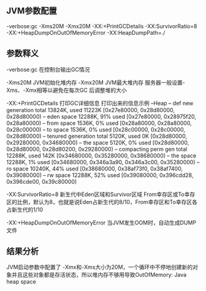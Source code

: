 ## JVM参数配置
-verbose:gc -Xms20M -Xmx20M -XX:+PrintGCDetails -XX:SurvivorRatio=8 -XX:+HeapDumpOnOutOfMemoryError -XX:HeapDumpPath=./

## 参数释义
-verbose:gc                      在控制台输出GC情况

-Xms20M                          JVM初始化堆内存
-Xmx20M                          JVM最大堆内存
服务器一般设置-Xms、-Xmx相等以避免在每次GC 后调整堆的大小

-XX:+PrintGCDetails              打印GC详细信息
打印出来的信息示例
–Heap
– def new generation   total 13824K, used 11223K [0x27e80000, 0x28d80000, 0x28d80000)
– eden space 12288K,  91% used [0x27e80000, 0x28975f20, 0x28a80000)
– from space 1536K,   0% used [0x28a80000, 0x28a80000, 0x28c00000)
– to space 1536K,   0% used [0x28c00000, 0x28c00000, 0x28d80000)
– tenured generation   total 5120K, used 0K [0x28d80000, 0x29280000, 0x34680000)
– the space 5120K,   0% used [0x28d80000, 0x28d80000, 0x28d80200, 0x29280000)
– compacting perm gen  total 12288K, used 142K [0x34680000, 0x35280000, 0x38680000)
– the space 12288K,   1% used [0x34680000, 0x346a3a90, 0x346a3c00, 0x35280000)
– ro space 10240K,  44% used [0x38680000, 0x38af73f0, 0x38af7400, 0x39080000)
– rw space 12288K,  52% used [0x39080000, 0x396cdd28, 0x396cde00, 0x39c80000)



-XX:SurvivorRatio=8              新生代中Eden区域和Survivor区域
From幸存区或To幸存区的比例，默认为8，也就是说Eden占新生代的8/10，From幸存区和To幸存区各占新生代的1/10

-XX:+HeapDumpOnOutOfMemoryError 当JVM发生OOM时，自动生成DUMP文件

## 结果分析
JVM启动参数中配置了 -Xmx和-Xms大小为20M，一个循环中不停地创建新的对象并且这些对象都是存活状态，所以堆内存不够用导致OutOfMemory: Java heap space